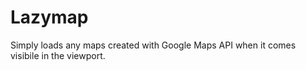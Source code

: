 # Lazymap
Simply loads any maps created with Google Maps API when it comes visibile in the viewport.